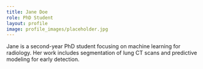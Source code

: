 ```yaml
---
title: Jane Doe
role: PhD Student
layout: profile
image: profile_images/placeholder.jpg
---
```


Jane is a second-year PhD student focusing on machine learning for radiology. Her work includes segmentation of lung CT scans and predictive modeling for early detection.
